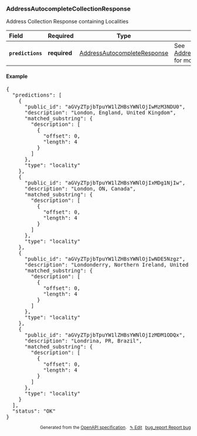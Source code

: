 <!--- This is a generated file, do not edit! -->
<!--- [START woosmap_http_schema_addressautocompletecollectionresponse] -->
<h3 class="schema-object" id="AddressAutocompleteCollectionResponse">AddressAutocompleteCollectionResponse</h3>

Address Collection Response containing Localities

| Field                                                                                                                                | Required     | Type                                                                                      | Description                                                                                                         |
| :----------------------------------------------------------------------------------------------------------------------------------- | ------------ | ----------------------------------------------------------------------------------------- | ------------------------------------------------------------------------------------------------------------------- |
| <h4 id="AddressAutocompleteCollectionResponse-predictions" class="add-link schema-object-property-key"><code>predictions</code></h4> | **required** | [AddressAutocompleteResponse](#AddressAutocompleteResponse "AddressAutocompleteResponse") | See [AddressAutocompleteResponse](#AddressAutocompleteResponse "AddressAutocompleteResponse") for more information. |

<h4 class="schema-object-example" id="AddressAutocompleteCollectionResponse-example">Example</h4>

<pre class="notranslate lang-json prettyprint">{
  "predictions": [
    {
      "public_id": "aGVyZTpjbTpuYW1lZHBsYWNlOjIwMzM3NDU0",
      "description": "London, England, United Kingdom",
      "matched_substring": {
        "description": [
          {
            "offset": 0,
            "length": 4
          }
        ]
      },
      "type": "locality"
    },
    {
      "public_id": "aGVyZTpjbTpuYW1lZHBsYWNlOjIxMDg1NjIw",
      "description": "London, ON, Canada",
      "matched_substring": {
        "description": [
          {
            "offset": 0,
            "length": 4
          }
        ]
      },
      "type": "locality"
    },
    {
      "public_id": "aGVyZTpjbTpuYW1lZHBsYWNlOjIwNDE5Nzgz",
      "description": "Londonderry, Northern Ireland, United Kingdom",
      "matched_substring": {
        "description": [
          {
            "offset": 0,
            "length": 4
          }
        ]
      },
      "type": "locality"
    },
    {
      "public_id": "aGVyZTpjbTpuYW1lZHBsYWNlOjIzMDM1ODQx",
      "description": "Londrina, PR, Brazil",
      "matched_substring": {
        "description": [
          {
            "offset": 0,
            "length": 4
          }
        ]
      },
      "type": "locality"
    }
  ],
  "status": "OK"
}</pre>

<p style="text-align: right; font-size: smaller;">Generated from the <a data-label="openapi-github" href="https://github.com/woosmap/openapi-specification" title="Woosmap OpenAPI Specification" class="external">OpenAPI specification</a>.
<a data-label="openapi-github-woosmap-http-schema-addressautocompletecollectionresponse" data-action="edit" style="margin-left: 5px;" href="https://github.com/woosmap/openapi-specification/blob/main/specification/schemas/AddressAutocompleteCollectionResponse.yml" title="Edit on GitHub">✎ Edit</a>
<a data-label="openapi-github-woosmap-http-schema-addressautocompletecollectionresponse" data-action="bug" style="margin-left: 5px;" href="https://github.com/woosmap/openapi-specification/issues/new?assignees=&labels=type%3A+bug%2C+triage+me&template=bug_report.md&title=[schemas] Bug - AddressAutocompleteCollectionResponse" title="File bug for schemas on GitHub"><span class="material-icons">bug_report</span> Report bug</a>
</p>

<!--- [END woosmap_http_schema_addressautocompletecollectionresponse] -->
